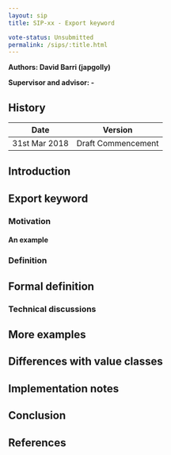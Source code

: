 ```yaml
---
layout: sip
title: SIP-xx - Export keyword

vote-status: Unsubmitted
permalink: /sips/:title.html
---
```


**Authors: David Barri (japgolly)**

**Supervisor and advisor: -**

## History

| Date          | Version            |
|---------------|--------------------|
| 31st Mar 2018 | Draft Commencement |

## Introduction

## Export keyword
### Motivation
#### An example
### Definition

## Formal definition
### Technical discussions

## More examples

## Differences with value classes

## Implementation notes

## Conclusion

## References
